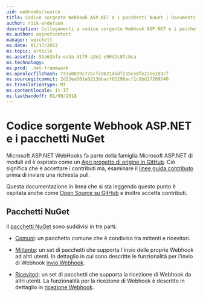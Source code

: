 ```yaml
---
uid: webhooks/source
title: Codice sorgente Webhook ASP.NET e i pacchetti NuGet | Documenti Microsoft
author: rick-anderson
description: Collegamenti a codice sorgente Webhook ASP.NET e i pacchetti NuGet
ms.author: aspnetcontent
manager: wpickett
ms.date: 01/17/2012
ms.topic: article
ms.assetid: 91a62bfa-ea3a-41f9-a2e1-e90d2c8fc8ca
ms.technology: 
ms.prod: .net-framework
ms.openlocfilehash: 733a0839c77bcfc96214bdf235ce8fe22ee2d3cf
ms.sourcegitcommit: 2d23ea501e0213bbacf65298acf1c8bd17209540
ms.translationtype: MT
ms.contentlocale: it-IT
ms.lasthandoff: 01/09/2018
---
```

# <a name="aspnet-webhooks-source-code-and-nuget-packages"></a>Codice sorgente Webhook ASP.NET e i pacchetti NuGet

Microsoft ASP.NET WebHooks fa parte della famiglia Microsoft ASP.NET di moduli ed è ospitato come un [Apri progetto di origine in GitHub](https://github.com/aspnet/WebHooks). Ciò significa che è accettare i contributi ma, esaminare il [linee guida contributo](https://github.com/aspnet/Home/blob/master/CONTRIBUTING.md) prima di inviare una richiesta pull.

Questa documentazione in linea che si sta leggendo questo punto è ospitata anche come [Open Source su GitHub](http://docs.asp.net/en/latest/contribute/style-guide.html#style-guide) e inoltre accetta contributi.

## <a name="nuget-packages"></a>Pacchetti NuGet

Il [pacchetti NuGet](https://nuget.org/packages?q=Microsoft.AspNet.WebHooks) sono suddivisi in tre parti:

* [Comuni](https://www.nuget.org/packages?q=Microsoft.AspNet.WebHooks.Common): un pacchetto comune che è condiviso tra mittenti e ricevitori.

* [Mittente](https://www.nuget.org/packages?q=Microsoft.AspNet.WebHooks.Custom): un set di pacchetti che supporta l'invio delle proprie Webhook ad altri utenti. In dettaglio in cui sono descritte le funzionalità per l'invio di Webhook [invio Webhook](sending/index.md).

* [Ricevitori](https://www.nuget.org/packages?q=Microsoft.AspNet.WebHooks.Receivers): un set di pacchetti che supporta la ricezione di Webhook da altri utenti. La funzionalità per la ricezione di Webhook è descritto in dettaglio in [ricezione Webhook](receiving/index.md).
